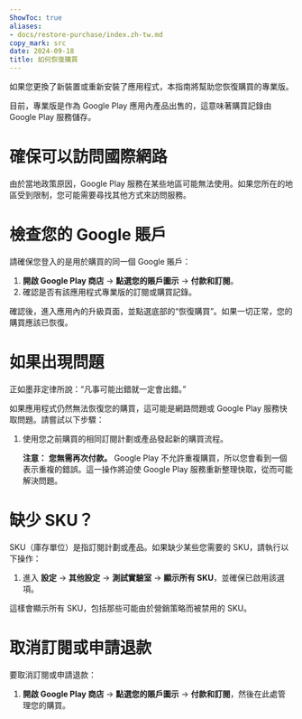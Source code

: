 ```yaml
---
ShowToc: true
aliases:
- docs/restore-purchase/index.zh-tw.md
copy_mark: src
date: 2024-09-18
title: 如何恢復購買
---
```


如果您更換了新裝置或重新安裝了應用程式，本指南將幫助您恢復購買的專業版。

目前，專業版是作為 Google Play 應用內產品出售的，這意味著購買記錄由 Google Play 服務儲存。

# 確保可以訪問國際網路  

由於當地政策原因，Google Play 服務在某些地區可能無法使用。如果您所在的地區受到限制，您可能需要尋找其他方式來訪問服務。

# 檢查您的 Google 賬戶  

請確保您登入的是用於購買的同一個 Google 賬戶：

1. **開啟 Google Play 商店** -> **點選您的賬戶圖示** -> **付款和訂閱**。  
2. 確認是否有該應用程式專業版的訂閱或購買記錄。

確認後，進入應用內的升級頁面，並點選底部的“恢復購買”。如果一切正常，您的購買應該已恢復。

# 如果出現問題  

正如墨菲定律所說：“凡事可能出錯就一定會出錯。”

如果應用程式仍然無法恢復您的購買，這可能是網路問題或 Google Play 服務快取問題。請嘗試以下步驟：

1. 使用您之前購買的相同訂閱計劃或產品發起新的購買流程。

   **注意：** **您無需再次付款。** Google Play 不允許重複購買，所以您會看到一個表示重複的錯誤。這一操作將迫使 Google Play 服務重新整理快取，從而可能解決問題。

# 缺少 SKU？  

SKU（庫存單位）是指訂閱計劃或產品。如果缺少某些您需要的 SKU，請執行以下操作：

1. 進入 **設定** -> **其他設定** -> **測試實驗室** -> **顯示所有 SKU**，並確保已啟用該選項。
   
這樣會顯示所有 SKU，包括那些可能由於營銷策略而被禁用的 SKU。

# 取消訂閱或申請退款  

要取消訂閱或申請退款：

1. **開啟 Google Play 商店** -> **點選您的賬戶圖示** -> **付款和訂閱**，然後在此處管理您的購買。
